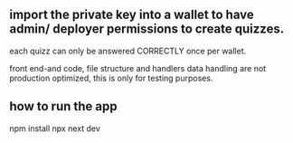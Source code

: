 ## import the private key into a wallet to have admin/ deployer permissions to create quizzes.

each quizz can only be answered CORRECTLY once per wallet.

front end-and code, file structure and handlers data handling
are not production optimized, this is only for testing purposes.

## how to run the app

npm install
npx next dev



